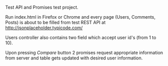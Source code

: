 Test API and Promises test project.

Run index.html in Firefox or Chrome and every page (Users, Comments, Posts)
 is about to be filled from test REST API
  at http://jsonplaceholder.typicode.com/ 

Users controller also contains two field which accept user id's
(from 1 to 10).

 Upon pressing *Compare* button 2 promises request appropriate 
 information from server and table gets updated with desired user 
 information.
 

